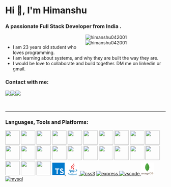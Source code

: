 # Hi 👋, I'm Himanshu</h1>
### A passionate Full Stack Developer from India .</h3>
<p><img align="right" width="50%" src="https://github-readme-stats.vercel.app/api/top-langs?username=himanshu042001&theme=dark&show_icons=true&locale=en&layout=compact" alt="himanshu042001" /></p>

<p>&nbsp;<img align="right" width="50%" src="https://github-readme-stats.vercel.app/api?username=himanshu042001&theme=dark&show_icons=true&locale=en" alt="himanshu042001"  ></p>

- I am 23 years old student who loves programming.
- I am learning about systems, and why they are built the way they are.
- I would be love to collaborate and build together. DM me on linkedin or gmail.

<h3 align="left">Contact with me:</h3>

<p>
<a href="https://www.linkedin.com/in/himanshu-mishra-a03123173/"><img align="left" src="https://img.shields.io/badge/LinkedIn-0077B5?style=for-the-badge&logo=linkedin&logoColor=white" /> </a>
<a href="hmshekhar04@gmail.com"><img align="left" src="https://img.shields.io/badge/Gmail-D14836?style=for-the-badge&logo=gmail&logoColor=white" /> </a>
   <a href="https://himanshu-portfolio-two.vercel.app/"><img align="left" src="https://img.shields.io/badge/vercel-%23000000.svg?style=for-the-badge&logo=vercel&logoColor=white" /> </a>
</p>
   

<br>
<br>
<br>
<hr>

<h3>Languages, Tools and Platforms:</h3>

<p align="left"> 
   
   <img src="https://img.icons8.com/color/96/000000/javascript.png" width=45 height=45></img>
      <img src="https://img.icons8.com/plasticine/100/000000/react.png" width=45 height=45></img>
   <img src="https://img.icons8.com/color/96/000000/c-plus-plus-logo.png" width=45 height=45></img>
   <img src="https://img.icons8.com/color/96/000000/python--v1.png" width=45 height=45></img>
   <img src="https://img.icons8.com/color/96/000000/css3.png" width=45 height=45></img>
   <img src="https://img.icons8.com/color/96/000000/c-programming.png" width=45 height=45></img>
   <img src="https://img.icons8.com/color/96/000000/html-5.png" width=45 height=45></img>
   <img src="https://img.icons8.com/color/96/000000/bootstrap.png" width=45 height=45></img>
   <img src="https://upload.wikimedia.org/wikipedia/commons/thumb/d/d5/Tailwind_CSS_Logo.svg/2048px-Tailwind_CSS_Logo.svg.png" width=45 height=45></img>
   <img src="https://img.icons8.com/color/96/000000/redux.png" width=45 height=45></img>
   <img src="https://img.icons8.com/color/96/000000/material-ui.png" width=45 height=45></img>
   <img src="https://img.icons8.com/color/96/000000/firebase.png" width=45 height=45></img>
   <img src="https://img.icons8.com/color/96/000000/nodejs.png" width=45 height=45></img>
   <img src="https://img.icons8.com/color/96/000000/graphql.png" width=45 height=45></img>
   <img src="https://cdn.worldvectorlogo.com/logos/fastapi.svg" width=45 height=45></img>
   <img src="https://img.icons8.com/color/96/000000/mysql-logo.png" width=45 height=45></img>
   <img src="https://img.icons8.com/color/96/000000/mongodb.png" width=45 height=45></img>
   <img src="https://img.icons8.com/color/96/000000/opencv.png" width=45 height=45></img>
   <img src="https://img.icons8.com/color/96/000000/google-cloud.png" width=45 height=45></img>
   <img src="https://img.icons8.com/color/96/000000/git.png" width=45 height=45></img>
   <img src="https://img.icons8.com/material-outlined/96/ffffff/github.png" width=45 height=45></img>
   <img src="https://img.icons8.com/color/96/000000/latex.png" width=45 height=45></img>
   <img src="https://img.icons8.com/color/96/000000/ubuntu--v1.png" width=45 height=45></img>
<a href="https://www.typescriptlang.org/" target="_blank"> <img src="https://raw.githubusercontent.com/devicons/devicon/master/icons/typescript/typescript-original.svg" alt="typescript" width="40" height="40"/> </a>
<a href="https://www.java.com" target="_blank"> <img src="https://raw.githubusercontent.com/devicons/devicon/master/icons/java/java-original.svg" alt="java" width="40" height="40"/> </a> 
<a href="https://www.w3.org/css/" target="_blank"> <img src="https://upload.wikimedia.org/wikipedia/commons/thumb/d/d5/CSS3_logo_and_wordmark.svg/1200px-CSS3_logo_and_wordmark.svg.png" alt="css3" width="auto" height=40/></a>
<a href="https://expressjs.com" target="_blank"> <img src="https://expressjs.com/images/express-facebook-share.png" alt="express" width="40" /> </a> 
<a href="https://code.visualstudio.com" target="_blank"> <img src="https://upload.wikimedia.org/wikipedia/commons/9/9a/Visual_Studio_Code_1.35_icon.svg" alt="vscode" widht="38" height="38" /> </a>
<a href="https://www.mongodb.com" target="_blank"> <img src="https://raw.githubusercontent.com/devicons/devicon/master/icons/mongodb/mongodb-original-wordmark.svg" alt="mongodb" width="40" height="40"/> </a>
<a href="https://www.mysql.com" target="_blank"> <img src="https://cdnlogo.com/logos/m/10/mysql.svg" alt="mysql" width="43" heigth="43" /></a>

</p>


<!--
**himanshu042001/himanshu042001** is a ✨ _special_ ✨ repository because its `README.md` (this file) appears on your GitHub profile.

Here are some ideas to get you started:

- 🔭 I’m currently working on ...
- 🌱 I’m currently learning ...
- 👯 I’m looking to collaborate on ...
- 🤔 I’m looking for help with ...
- 💬 Ask me about ...
- 📫 How to reach me: ...
- 😄 Pronouns: ...
- ⚡ Fun fact: ...
-->
